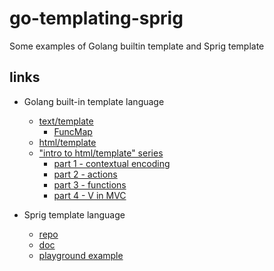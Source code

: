 # go-templating-sprig

Some examples of Golang builtin template and Sprig template

## links

- Golang built-in template language
  - [text/template](https://pkg.go.dev/text/template)
    - [FuncMap](https://pkg.go.dev/text/template#FuncMap)
  - [html/template](https://pkg.go.dev/html/template)
  - ["intro to html/template" series](https://www.calhoun.io/intro-to-templates/)
    - [part 1 - contextual encoding](https://www.calhoun.io/intro-to-templates-p1-contextual-encoding/)
    - [part 2 - actions](https://www.calhoun.io/intro-to-templates-p2-actions/)
    - [part 3 - functions](https://www.calhoun.io/intro-to-templates-p3-functions/)
    - [part 4 - V in MVC](https://www.calhoun.io/intro-to-templates-p4-v-in-mvc/)

- Sprig template language
  - [repo](https://github.com/Masterminds/sprig)
  - [doc](http://masterminds.github.io/sprig/)
  - [playground example](https://play.golang.org/p/bbQDtcGKWFf)
